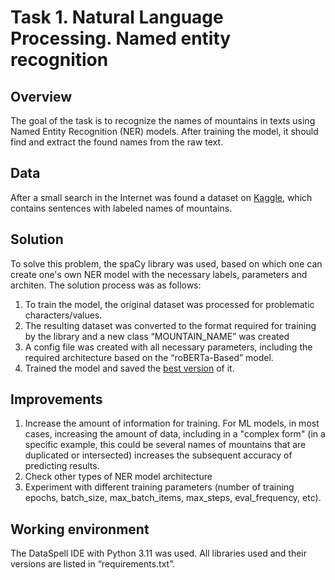 # Task 1. Natural Language Processing. Named entity recognition

## Overview

The goal of the task is to recognize the names of mountains in texts using Named Entity Recognition (NER) models. After training the model, it should find and extract the found names from the raw text.

## Data

After a small search in the Internet was found a dataset on [Kaggle](https://www.kaggle.com/datasets/geraygench/mountain-ner-dataset/data), which contains sentences with labeled names of mountains.

## Solution

To solve this problem, the spaCy library was used, based on which one can create one's own NER model with the necessary labels, parameters and architen.
The solution process was as follows:
1. To train the model, the original dataset was processed for problematic characters/values. 
2. The resulting dataset was converted to the format required for training by the library and a new class “MOUNTAIN_NAME” was created
3. A config file was created with all necessary parameters, including the required architecture based on the “roBERTa-Based” model.
4. Trained the model and saved the [best version](https://drive.google.com/drive/folders/1LpS08LlcjQAoGtePH7cQ7Ankeso5QuG2?usp=sharing) of it.

## Improvements

1. Increase the amount of information for training. For ML models, in most cases, increasing the amount of data, including in a "complex form" (in a specific example, this could be several names of mountains that are duplicated or intersected) increases the subsequent accuracy of predicting results.
2. Check other types of NER model architecture
3. Experiment with different training parameters (number of training epochs, batch_size, max_batch_items, max_steps, eval_frequency, etc).

## Working environment
The DataSpell IDE with Python 3.11 was used. All libraries used and their versions are listed in “requirements.txt”.
